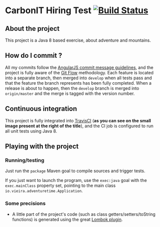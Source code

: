 # CarbonIT Hiring Test [![Build Status](https://travis-ci.org/vincent-vieira/carbonit-hiring-test.svg?branch=master)](https://travis-ci.org/vincent-vieira/carbonit-hiring-test)
## About the project
This project is a Java 8 based exercise, about adventure and mountains.

## How do I commit ?
All my commits follow the [AngularJS commit message guidelines](https://github.com/angular/angular.js/blob/master/CONTRIBUTING.md#commit),
and the project is fully aware of the [Git Flow](http://danielkummer.github.io/git-flow-cheatsheet/index.fr_FR.html) methodology.
Each feature is located into a separate branch, then merged into `develop` when all tests pass and that the feature the branch represents has been fully completed.
When a release is about to happen, then the `develop` branch is merged into `origin/master` and the merge is tagged with the version number.

## Continuous integration
This project is fully integrated into [TravisCI](https://travis-ci.org) (**as you can see on the small image present
at the right of the title**), and the CI job is configured to run all unit tests using Java 8.

## Playing with the project
### Running/testing
Just run the `package` Maven goal to compile sources and trigger tests.

If you just want to launch the program, use the `exec:java` goal with the `exec.mainClass` property set, pointing to the
main class `io.vieira.adventuretime.Application`.

### Some precisions
- A little part of the project's code (such as class getters/setters/toString functions) is generated using the great
[Lombok plugin](https://projectlombok.org).